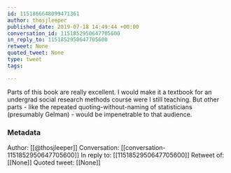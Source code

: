 ```yaml
---
id: 1151866648099471361
author: thosjleeper
published_date: 2019-07-18 14:49:44 +00:00
conversation_id: 1151852950647705600
in_reply_to: 1151852950647705600
retweet: None
quoted_tweet: None
type: tweet
tags:

---
```


Parts of this book are really excellent. I would make it a textbook for an undergrad social research methods course were I still teaching. But other  parts - like the repeated quoting-without-naming of statisticians (presumably Gelman) - would be impenetrable to that audience.

### Metadata

Author: [[@thosjleeper]]
Conversation: [[conversation-1151852950647705600]]
In reply to: [[1151852950647705600]]
Retweet of: [[None]]
Quoted tweet: [[None]]
